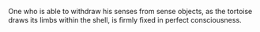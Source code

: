 One who is able to withdraw his senses from sense objects, as the tortoise draws its limbs within the shell, is ﬁrmly ﬁxed in perfect consciousness.